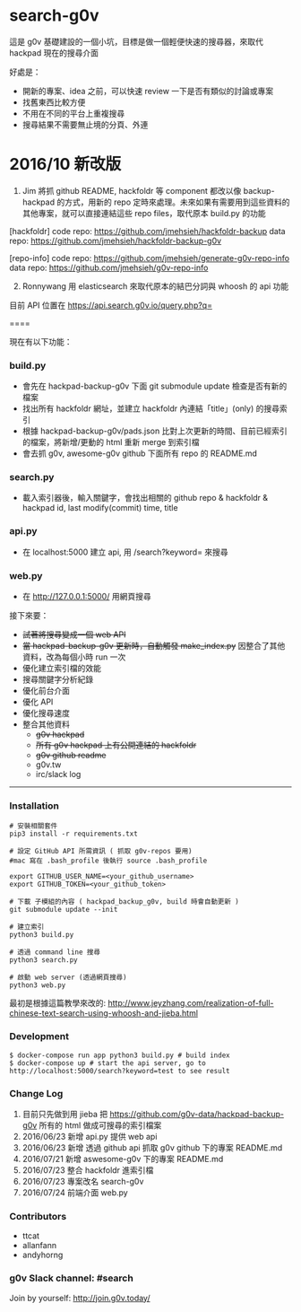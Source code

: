 # search-g0v

這是 g0v 基礎建設的一個小坑，目標是做一個輕便快速的搜尋器，來取代 hackpad 現在的搜尋介面

好處是：

- 開新的專案、idea 之前，可以快速 review 一下是否有類似的討論或專案
- 找舊東西比較方便
- 不用在不同的平台上重複搜尋
- 搜尋結果不需要無止境的分頁、外連

# 2016/10 新改版

1. Jim 將抓 github README, hackfoldr 等 component 都改以像 backup-hackpad 的方式，用新的 repo 定時來處理。未來如果有需要用到這些資料的其他專案，就可以直接連結這些 repo files，取代原本 build.py 的功能

[hackfoldr]
code repo: https://github.com/jmehsieh/hackfoldr-backup
data repo: https://github.com/jmehsieh/hackfoldr-backup-g0v

[repo-info]
code repo: https://github.com/jmehsieh/generate-g0v-repo-info
data repo: https://github.com/jmehsieh/g0v-repo-info

2. Ronnywang 用 elasticsearch 來取代原本的結巴分詞與 whoosh 的 api 功能 

目前 API 位置在 https://api.search.g0v.io/query.php?q= 



====

現在有以下功能：

### build.py
- 會先在 hackpad-backup-g0v 下面 git submodule update 檢查是否有新的檔案
- 找出所有 hackfoldr 網址，並建立 hackfoldr 內連結「title」(only) 的搜尋索引
- 根據 hackpad-backup-g0v/pads.json 比對上次更新的時間、目前已經索引的檔案，將新增/更動的 html 重新 merge 到索引檔
- 會去抓 g0v, awesome-g0v github 下面所有 repo 的 README.md

### search.py
- 載入索引器後，輸入關鍵字，會找出相關的 github repo & hackfoldr & hackpad id, last modify(commit) time, title

### api.py
- 在 localhost:5000 建立 api, 用 /search?keyword= 來搜尋

### web.py
- 在 http://127.0.0.1:5000/ 用網頁搜尋


接下來要：

- ~~試著將搜尋變成一個 web API~~
- ~~當 hackpad-backup-g0v 更新時，自動觸發 make_index.py~~ 因整合了其他資料，改為每個小時 run 一次
- 優化建立索引檔的效能
- 搜尋關鍵字分析紀錄
- 優化前台介面
- 優化 API
- 優化搜尋速度
- 整合其他資料
  - ~~g0v hackpad~~
  - ~~所有 g0v hackpad 上有公開連結的 hackfoldr~~
  - ~~g0v github readme~~
  - g0v.tw
  - irc/slack log

----

### Installation

    # 安裝相關套件
    pip3 install -r requirements.txt

    # 設定 GitHub API 所需資訊 ( 抓取 g0v-repos 要用)
    #mac 寫在 .bash_profile 後執行 source .bash_profile

    export GITHUB_USER_NAME=<your_github_username>
    export GITHUB_TOKEN=<your_github_token>

    # 下載 子模組的內容 ( hackpad_backup_g0v, build 時會自動更新 )
    git submodule update --init

    # 建立索引
    python3 build.py

    # 透過 command line 搜尋
    python3 search.py

    # 啟動 web server (透過網頁搜尋)
    python3 web.py

最初是根據這篇教學來改的: http://www.jeyzhang.com/realization-of-full-chinese-text-search-using-whoosh-and-jieba.html

### Development

    $ docker-compose run app python3 build.py # build index
    $ docker-compose up # start the api server, go to http://localhost:5000/search?keyword=test to see result


### Change Log

1. 目前只先做到用 jieba 把 https://github.com/g0v-data/hackpad-backup-g0v 所有的 html 做成可搜尋的索引檔案
2. 2016/06/23 新增 api.py 提供 web api
3. 2016/06/23 新增 透過 github api 抓取 g0v github 下的專案 README.md
4. 2016/07/21 新增 aswesome-g0v 下的專案 README.md
5. 2016/07/23 整合 hackfoldr 進索引檔
6. 2016/07/23 專案改名 search-g0v
7. 2016/07/24 前端介面 web.py

### Contributors

- ttcat
- allanfann
- andyhorng

### g0v Slack channel: #search
Join by yourself: http://join.g0v.today/
